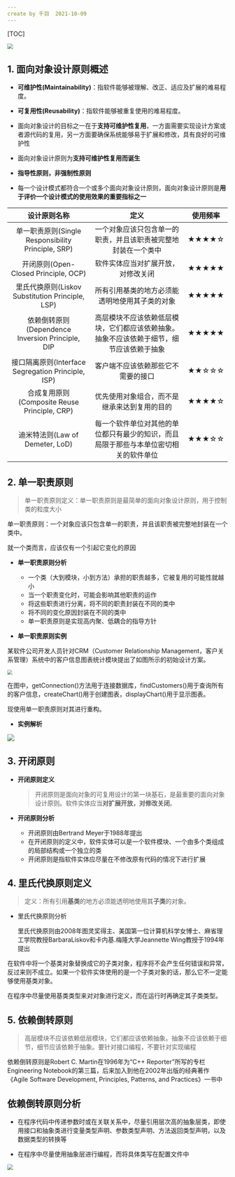 ```yaml
---
create by 千羽  2021-10-09
---
```


[TOC]

<img src="https://gitee.com/nateshao/images/raw/master/img/20211009160736.png" style="zoom:80%;" />

## 1. 面向对象设计原则概述

- **可维护性(Maintainability)**：指软件能够被理解、改正、适应及扩展的难易程度。
- **可复用性(Reusability)**：指软件能够被重复使用的难易程度。
- 面向对象设计的目标之一在于**支持可维护性复用**，一方面需要实现设计方案或者源代码的复用，另一方面要确保系统能够易于扩展和修改，具有良好的可维护性

- 面向对象设计原则为**支持可维护性复用而诞生**
- **指导性原则，非强制性原则**
- 每一个设计模式都符合一个或多个面向对象设计原则，面向对象设计原则是**用于评价一个设计模式的使用效果的重要指标之一**

|                  **设计原则名称**                  |                             定义                             | 使用频率 |
| :------------------------------------------------: | :----------------------------------------------------------: | :------: |
| 单一职责原则(Single Responsibility Principle, SRP) | 一个对象应该只包含单一的职责，并且该职责被完整地封装在一个类中 |  ★★★★☆   |
|        开闭原则(Open-Closed Principle, OCP)        |              软件实体应当对扩展开放，对修改关闭              |  ★★★★★   |
|  里氏代换原则(Liskov Substitution Principle, LSP)  |        所有引用基类的地方必须能透明地使用其子类的对象        |  ★★★★★   |
|  依赖倒转原则(Dependence Inversion Principle, DIP  | 高层模块不应该依赖低层模块，它们都应该依赖抽象。抽象不应该依赖于细节，细节应该依赖于抽象 |  ★★★★★   |
| 接口隔离原则(Interface Segregation Principle, ISP) |              客户端不应该依赖那些它不需要的接口              |  ★★☆☆☆   |
|    合成复用原则(Composite Reuse Principle, CRP)    |         优先使用对象组合，而不是继承来达到复用的目的         |  ★★★★☆   |
|          迪米特法则(Law of Demeter, LoD)           | 每一个软件单位对其他的单位都只有最少的知识，而且局限于那些与本单位密切相关的软件单位 |  ★★★☆☆   |

## 2. 单一职责原则

> 单一职责原则定义：单一职责原则是最简单的面向对象设计原则，用于控制类的粒度大小

单一职责原则：一个对象应该只包含单一的职责，并且该职责被完整地封装在一个类中。

就一个类而言，应该仅有一个引起它变化的原因

- **单一职责原则分析** 
  - 一个类（大到模块，小到方法）承担的职责越多，它被复用的可能性就越小
  - 当一个职责变化时，可能会影响其他职责的运作
  - 将这些职责进行分离，将不同的职责封装在不同的类中
  - 将不同的变化原因封装在不同的类中
  - 单一职责原则是实现高内聚、低耦合的指导方针

- **单一职责原则实例** 

某软件公司开发人员针对CRM（Customer Relationship Management，客户关系管理）系统中的客户信息图表统计模块提出了如图所示的初始设计方案。

<img src="https://gitee.com/nateshao/images/raw/master/img/20211009162445.jpg" style="zoom:67%;" />

在图中，getConnection()方法用于连接数据库，findCustomers()用于查询所有的客户信息，createChart()用于创建图表，displayChart()用于显示图表。

现使用单一职责原则对其进行重构。

- **实例解析**

![](https://gitee.com/nateshao/images/raw/master/img/20211009163503.jpg)

## 3. 开闭原则

- **开闭原则定义** 

  > 开闭原则是面向对象的可复用设计的第一块基石，是最重要的面向对象设计原则。软件实体应当**对扩展开放，对修改关闭**。

- **开闭原则分析** 
  - 开闭原则由Bertrand Meyer于1988年提出
  - 在开闭原则的定义中，软件实体可以是一个软件模块、一个由多个类组成的局部结构或一个独立的类
  - 开闭原则是指软件实体应尽量在不修改原有代码的情况下进行扩展

## 4. 里氏代换原则定义

> 定义：所有引用**基类**的地方必须能透明地使用其**子类**的对象。

- 里氏代换原则分析

  里氏代换原则由2008年图灵奖得主、美国第一位计算机科学女博士、麻省理工学院教授BarbaraLiskov和卡内基.梅隆大学Jeannette Wing教授于1994年提出

在软件中将一个基类对象替换成它的子类对象，程序将不会产生任何错误和异常，反过来则不成立。如果一个软件实体使用的是一个子类对象的话，那么它不一定能够使用基类对象。

在程序中尽量使用基类类型来对对象进行定义，而在运行时再确定其子类类型。

## 5. 依赖倒转原则 

> 高层模块不应该依赖低层模块，它们都应该依赖抽象。抽象不应该依赖于细节，细节应该依赖于抽象。要针对接口编程，不要针对实现编程

依赖倒转原则是Robert C. Martin在1996年为“C++ Reporter”所写的专栏Engineering Notebook的第三篇，后来加入到他在2002年出版的经典著作《Agile Software Development, Principles, Patterns, and Practices》一书中

## 依赖倒转原则分析

- 在程序代码中传递参数时或在关联关系中，尽量引用层次高的抽象层类，即使用接口和抽象类进行变量类型声明、参数类型声明、方法返回类型声明，以及数据类型的转换等

- 在程序中尽量使用抽象层进行编程，而将具体类写在配置文件中

<img src="https://gitee.com/nateshao/images/raw/master/img/20211009172253.jpg" style="zoom:80%;" />
